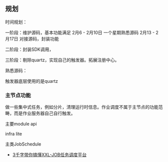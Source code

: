 

## 规划
时间规划：

一阶段：维护源码，基本功能满足
2月6  -  2月10日  一个星期熟悉源码
2月13 -  2月17日  对接源码，封装功能


二阶段：封装SDK调用，

三阶段：剔除quartz，实现自己的触发器。拓展注册中心。





熟悉源码：






触发器底层使用的是quartz

### 主节点功能

做一些集中式任务，例如分片，清理运行时信息。作业调度不属于主节点的功能范畴，而是作业服务器自己自行触发。



主要module
api

infra
lite


主类JobSchedule















- [3千字带你搞懂XXL-JOB任务调度平台](https://developer.aliyun.com/article/775305)
